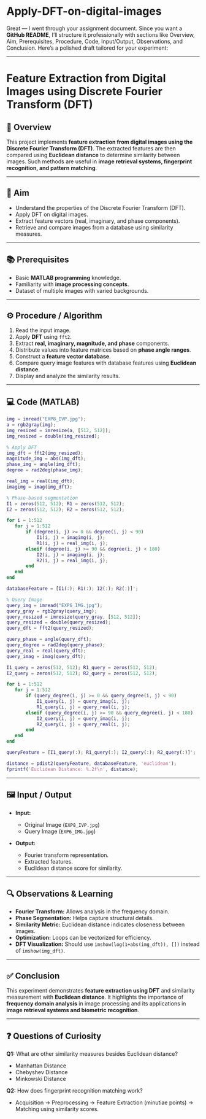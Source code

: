 # Apply-DFT-on-digital-images
Great — I went through your assignment document. Since you want a **GitHub README**, I’ll structure it professionally with sections like Overview, Aim, Prerequisites, Procedure, Code, Input/Output, Observations, and Conclusion. Here’s a polished draft tailored for your experiment:

---

# Feature Extraction from Digital Images using Discrete Fourier Transform (DFT)

## 📌 Overview

This project implements **feature extraction from digital images using the Discrete Fourier Transform (DFT)**. The extracted features are then compared using **Euclidean distance** to determine similarity between images. Such methods are useful in **image retrieval systems, fingerprint recognition, and pattern matching**.

---

## 🎯 Aim

* Understand the properties of the Discrete Fourier Transform (DFT).
* Apply DFT on digital images.
* Extract feature vectors (real, imaginary, and phase components).
* Retrieve and compare images from a database using similarity measures.

---

## 📚 Prerequisites

* Basic **MATLAB programming** knowledge.
* Familiarity with **image processing concepts**.
* Dataset of multiple images with varied backgrounds.

---

## ⚙️ Procedure / Algorithm

1. Read the input image.
2. Apply **DFT** using `fft2`.
3. Extract **real, imaginary, magnitude, and phase** components.
4. Distribute values into feature matrices based on **phase angle ranges**.
5. Construct a **feature vector database**.
6. Compare query image features with database features using **Euclidean distance**.
7. Display and analyze the similarity results.

---

## 💻 Code (MATLAB)

```matlab
img = imread("EXP8_IVP.jpg");
a = rgb2gray(img);
img_resized = imresize(a, [512, 512]);
img_resized = double(img_resized);

% Apply DFT
img_dft = fft2(img_resized);
magnitude_img = abs(img_dft);
phase_img = angle(img_dft);
degree = rad2deg(phase_img);

real_img = real(img_dft);
imagimg = imag(img_dft);

% Phase-based segmentation
I1 = zeros(512, 512); R1 = zeros(512, 512);
I2 = zeros(512, 512); R2 = zeros(512, 512);

for i = 1:512
   for j = 1:512
       if (degree(i, j) >= 0 && degree(i, j) < 90)
           I1(i, j) = imagimg(i, j);
           R1(i, j) = real_img(i, j);
       elseif (degree(i, j) >= 90 && degree(i, j) < 180)
           I2(i, j) = imagimg(i, j);
           R2(i, j) = real_img(i, j);
       end
   end
end

databaseFeature = [I1(:); R1(:); I2(:); R2(:)]';

% Query Image
query_img = imread("EXP6_IMG.jpg");
query_gray = rgb2gray(query_img);
query_resized = imresize(query_gray, [512, 512]);
query_resized = double(query_resized);
query_dft = fft2(query_resized);

query_phase = angle(query_dft);
query_degree = rad2deg(query_phase);
query_real = real(query_dft);
query_imag = imag(query_dft);

I1_query = zeros(512, 512); R1_query = zeros(512, 512);
I2_query = zeros(512, 512); R2_query = zeros(512, 512);

for i = 1:512
   for j = 1:512
       if (query_degree(i, j) >= 0 && query_degree(i, j) < 90)
           I1_query(i, j) = query_imag(i, j);
           R1_query(i, j) = query_real(i, j);
       elseif (query_degree(i, j) >= 90 && query_degree(i, j) < 180)
           I2_query(i, j) = query_imag(i, j);
           R2_query(i, j) = query_real(i, j);
       end
   end
end

queryFeature = [I1_query(:); R1_query(:); I2_query(:); R2_query(:)]';

distance = pdist2(queryFeature, databaseFeature, 'euclidean');
fprintf('Euclidean Distance: %.2f\n', distance);
```

---

## 🖼️ Input / Output

* **Input:**

  * Original Image (`EXP8_IVP.jpg`)
  * Query Image (`EXP6_IMG.jpg`)

* **Output:**

  * Fourier transform representation.
  * Extracted features.
  * Euclidean distance score for similarity.

---

## 🔍 Observations & Learning

* **Fourier Transform:** Allows analysis in the frequency domain.
* **Phase Segmentation:** Helps capture structural details.
* **Similarity Metric:** Euclidean distance indicates closeness between images.
* **Optimization:** Loops can be vectorized for efficiency.
* **DFT Visualization:** Should use `imshow(log(1+abs(img_dft)), [])` instead of `imshow(img_dft)`.

---

## ✅ Conclusion

This experiment demonstrates **feature extraction using DFT** and similarity measurement with **Euclidean distance**. It highlights the importance of **frequency domain analysis** in image processing and its applications in **image retrieval systems and biometric recognition**.

---

## ❓ Questions of Curiosity

**Q1:** What are other similarity measures besides Euclidean distance?

* Manhattan Distance
* Chebyshev Distance
* Minkowski Distance

**Q2:** How does fingerprint recognition matching work?

* Acquisition → Preprocessing → Feature Extraction (minutiae points) → Matching using similarity scores.


